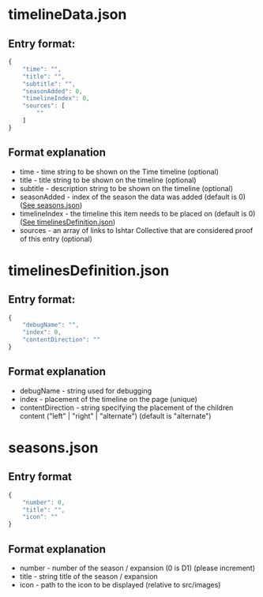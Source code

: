# timelineData.json
## Entry format:
````javascript
{
    "time": "",
    "title": "",
    "subtitle": "",
    "seasonAdded": 0,
    "timelineIndex": 0,
    "sources": [
        ""
    ]
}
````
## Format explanation
* time - time string to be shown on the Time timeline (optional)
* title - title string to be shown on the timeline (optional)
* subtitle - description string to be shown on the timeline (optional)
* seasonAdded - index of the season the data was added (default is 0) ([See seasons.json](#seasonsjson)) 
* timelineIndex - the timeline this item needs to be placed on (default is 0) ([See timelinesDefinition.json](#timelinesdefinitionjson))
* sources - an array of links to Ishtar Collective that are considered proof of this entry (optional)

# timelinesDefinition.json
## Entry format:
````javascript
{
    "debugName": "",
    "index": 0,
    "contentDirection": ""
}
````
## Format explanation
* debugName - string used for debugging
* index - placement of the timeline on the page (unique)
* contentDirection - string specifying the placement of the children content ("left" | "right" | "alternate") (default is "alternate") 

# seasons.json
## Entry format
````javascript
{
    "number": 0,
    "title": "",
    "icon": ""
}
````
## Format explanation
* number - number of the season / expansion (0 is D1) (please increment)
* title - string title of the season / expansion
* icon - path to the icon to be displayed (relative to src/images)